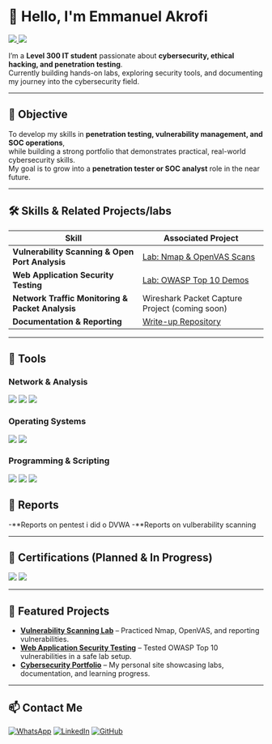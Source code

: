 # 👋 Hello, I'm Emmanuel Akrofi  
<a href="https://linkedin.com/in/emmanuel-akrofi-9753a52ab" target="_blank">
  <img src="https://img.shields.io/badge/-LinkedIn-0072b1?&style=for-the-badge&logo=linkedin&logoColor=white" />
</a>
<a href="https://wa.me/233598364638" target="_blank">
  <img src="https://img.shields.io/badge/-WhatsApp-25D366?&style=for-the-badge&logo=whatsapp&logoColor=white" />
</a>

I’m a **Level 300 IT student** passionate about **cybersecurity, ethical hacking, and penetration testing**.  
Currently building hands-on labs, exploring security tools, and documenting my journey into the cybersecurity field.

---

## 🎯 Objective
To develop my skills in **penetration testing, vulnerability management, and SOC operations**,  
while building a strong portfolio that demonstrates practical, real-world cybersecurity skills.  
My goal is to grow into a **penetration tester or SOC analyst** role in the near future.

---

## 🛠 Skills & Related Projects/labs
| Skill                                         | Associated Project |
|-----------------------------------------------|--------------------|
| **Vulnerability Scanning & Open Port Analysis** | [Lab: Nmap & OpenVAS Scans](https://github.com/nasir71github/sample-projects/tree/main) |
| **Web Application Security Testing**          | [Lab: OWASP Top 10 Demos](https://github.com/nasir71github/sample-projects/tree/main) |
| **Network Traffic Monitoring & Packet Analysis** | Wireshark Packet Capture Project (coming soon) |
| **Documentation & Reporting**                 | [Write-up Repository](https://github.com/nasir71github/sample-projects/tree/main) |

---

## 🔧 Tools

### **Network & Analysis**
<div>
    <img src="https://img.shields.io/badge/-Nmap-2F5C9F?&style=for-the-badge&logo=nmap&logoColor=white" />
    <img src="https://img.shields.io/badge/-Wireshark-1679A7?&style=for-the-badge&logo=wireshark&logoColor=white" />
    <img src="https://img.shields.io/badge/-Burp_Suite-FF6F00?&style=for-the-badge&logo=burp&logoColor=white" />
</div>

### **Operating Systems**
<div>
    <img src="https://img.shields.io/badge/-Kali_Linux-268BEE?&style=for-the-badge&logo=kalilinux&logoColor=white" />
    <img src="https://img.shields.io/badge/-Windows_10-0078D6?&style=for-the-badge&logo=windows&logoColor=white" />
</div>

### **Programming & Scripting**
<div>
    <img src="https://img.shields.io/badge/-Python-3776AB?&style=for-the-badge&logo=python&logoColor=white" />
    <img src="https://img.shields.io/badge/-Java-007396?&style=for-the-badge&logo=java&logoColor=white" />
    <img src="https://img.shields.io/badge/-C%2B%2B-00599C?&style=for-the-badge&logo=c%2B%2B&logoColor=white" />

</div>

## 🔧 Reports
<div>
  -**Reports on pentest i did o DVWA
  -**Reports on vulberability scanning
</div>


---

## 📜 Certifications (Planned & In Progress)
<div>
    <img src="https://img.shields.io/badge/-CompTIA_Security%2B-FF0000?&style=for-the-badge&logo=CompTIA&logoColor=white" />
    <img src="https://img.shields.io/badge/-CompTIA_Network%2B-007ACC?&style=for-the-badge&logo=CompTIA&logoColor=white" />
</div>

---

## 🚀 Featured Projects
- **[Vulnerability Scanning Lab](https://github.com/nasir71github/sample-projects/tree/main)** – Practiced Nmap, OpenVAS, and reporting vulnerabilities.  
- **[Web Application Security Testing](https://github.com/nasir71github/sample-projects/tree/main)** – Tested OWASP Top 10 vulnerabilities in a safe lab setup.  
- **[Cybersecurity Portfolio](https://nasir71github.github.io/)** – My personal site showcasing labs, documentation, and learning progress.  



---

## 📫 Contact Me
[![WhatsApp](https://img.shields.io/badge/WhatsApp-Chat-green?logo=whatsapp)](https://wa.me/233598364638)
[![LinkedIn](https://img.shields.io/badge/LinkedIn-Connect-blue?logo=linkedin)](https://linkedin.com/in/emmanuel-akrofi-9753a52ab)
[![GitHub](https://img.shields.io/badge/GitHub-Follow-black?logo=github)](https://github.com/nasir71github)
